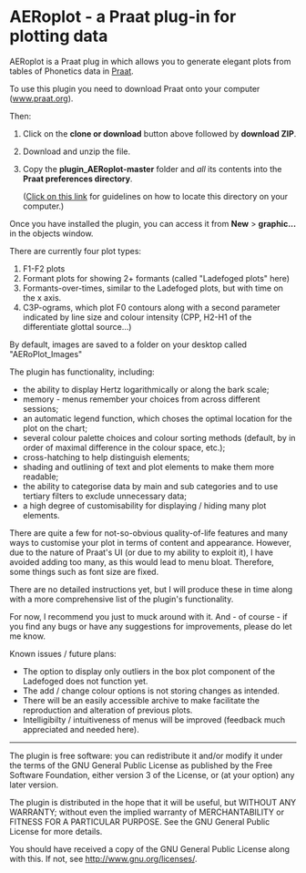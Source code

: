 # AERoplot - a Praat plug-in for plotting data

AERoplot is a Praat plug in which allows you to generate elegant plots from tables of Phonetics data in [Praat](www.praat.org).

To use this plugin you need to download Praat onto your computer (www.praat.org).

Then:
1. Click on the **clone or download** button above followed by **download ZIP**.
2. Download and unzip the file.
3. Copy the **plugin_AERoplot-master** folder and *all* its contents into the **Praat preferences directory**.

    ([Click on this link](http://www.fon.hum.uva.nl/praat/manual/preferences_directory.html) for guidelines on how to locate this directory on your computer.)

Once you have installed the plugin, you can access it from **New** > **graphic...** in the objects window.

There are currently four plot types:
1. F1-F2 plots
2. Formant plots for showing 2+ formants (called "Ladefoged plots" here)
3. Formants-over-times, similar to the Ladefoged plots, but with time on the x axis.
4. C3P-ograms, which plot F0 contours along with a second parameter indicated by line size and colour intensity (CPP, H2-H1 of the differentiate glottal source...)

By default, images are saved to a folder on your desktop called "AERoPlot_Images"

The plugin has functionality, including:
 * the ability to display Hertz logarithmically or along the bark scale;
 * memory - menus remember your choices from across different sessions;
 * an automatic legend function, which choses the optimal location for the plot on the chart;
 * several colour palette choices and colour sorting methods (default, by in order of maximal difference in the colour space, etc.);
 * cross-hatching to help distinguish elements;
 * shading and outlining of text and plot elements to make them more readable;
 * the ability to categorise data by main and sub categories and to use tertiary filters to exclude unnecessary data;
 * a high degree of customisability for displaying / hiding many plot elements.

There are quite a few for not-so-obvious quality-of-life features and many ways to customise your plot in terms of content and appearance. However, due to the nature of Praat's UI (or due to my ability to exploit it), I have avoided adding too many, as this would lead to menu bloat. Therefore, some things such as font size are fixed.

There are no detailed instructions yet, but I will produce these in time along with a more comprehensive list of the plugin's functionality.

For now,  I recommend you just to muck around with it. And - of course - if you find any bugs or have any suggestions for improvements, please do let me know.


Known issues / future plans:
* The option to display only outliers in the box plot component of the Ladefoged does not function yet.
* The add / change colour options is not storing changes as intended.
* There will be an easily accessible archive to make facilitate the reproduction and alteration of previous plots.
* Intelligibilty / intuitiveness of menus will be improved (feedback much appreciated and needed here).
___

The plugin is free software: you can redistribute it and/or modify it under the terms of the GNU General Public License as published by the Free Software Foundation, either version 3 of the License, or (at your option) any later version.

The plugin is distributed in the hope that it will be useful, but WITHOUT ANY  WARRANTY; without even the implied warranty of MERCHANTABILITY or FITNESS FOR A PARTICULAR PURPOSE. See the GNU General Public License for more details.

You should have received a copy of the GNU General Public License along with this. If not, see <http://www.gnu.org/licenses/>.
